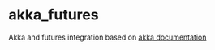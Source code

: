 # akka_futures

Akka and futures integration based on [akka documentation](https://doc.akka.io/docs/akka/2.5.5/scala/actors.html#ask-send-and-receive-future)
